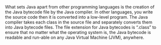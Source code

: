 What sets Java apart from other programming languages is the creation of the Java bytecode file by the Java compiler. In other languages, you write the source code then it is converted into a low-level program. The Java compiler takes each class in the source file and separately converts them into Java bytecode files. The file extension for Java bytecodes is “.class” to ensure that no matter what the operating system is, the Java bytecode is readable and run-able on any Java Virtual Machine (JVM), anywhere.

